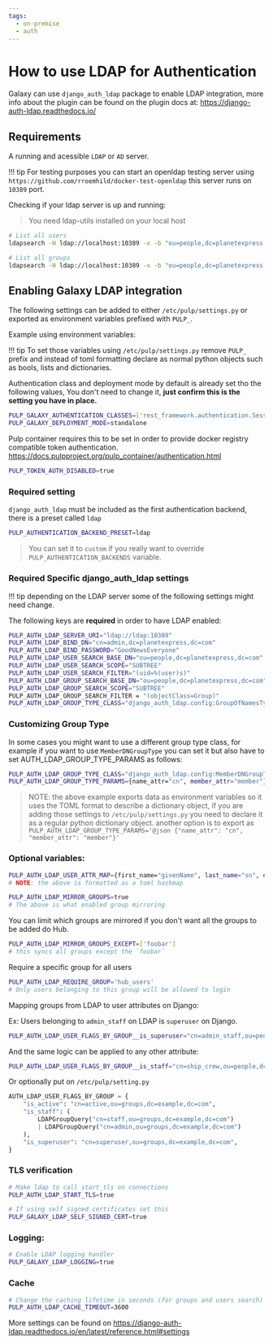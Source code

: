 ```yaml
---
tags:
  - on-premise
  - auth
---
```


# How to use LDAP for Authentication

Galaxy can use `django_auth_ldap` package to enable LDAP integration, more info about the plugin can
be found on the plugin docs at: https://django-auth-ldap.readthedocs.io/ 

## Requirements

A running and acessible `LDAP` or `AD` server.

!!! tip
    For testing purposes you can start an openldap testing server using
    `https://github.com/rroemhild/docker-test-openldap` this server runs on `10389` port.


Checking if your ldap server is up and running:

> You need ldap-utils installed on your local host

```bash
# List all users
ldapsearch -H ldap://localhost:10389 -x -b "ou=people,dc=planetexpress,dc=com" -D "cn=admin,dc=planetexpress,dc=com" -w GoodNewsEveryone "(objectClass=inetOrgPerson)"

# List all groups
ldapsearch -H ldap://localhost:10389 -x -b "ou=people,dc=planetexpress,dc=com" -D "cn=admin,dc=planetexpress,dc=com" -w GoodNewsEveryone "(objectClass=Group)"
```

## Enabling Galaxy LDAP integration


The following settings can be added to either `/etc/pulp/settings.py` or exported as environment
variables prefixed with `PULP_`.


Example using environment variables:

!!! tip
    To set those variables using `/etc/pulp/settings.py` remove `PULP_` prefix and instead of toml formatting
    declare as normal python objects such as bools, lists and dictionaries.


Authentication class and deployment mode by default is already set tho the following values, 
You don't need to change it, **just confirm this is the setting you have in place.**

```bash
PULP_GALAXY_AUTHENTICATION_CLASSES=['rest_framework.authentication.SessionAuthentication','rest_framework.authentication.TokenAuthentication','rest_framework.authentication.BasicAuthentication']
PULP_GALAXY_DEPLOYMENT_MODE=standalone
```

Pulp container requires this to be set in order to provide docker registry compatible token authentication.
https://docs.pulpproject.org/pulp_container/authentication.html

```bash
PULP_TOKEN_AUTH_DISABLED=true
```

### Required setting

`django_auth_ldap` must be included as the first authentication backend, there is a preset called
`ldap`

```bash
PULP_AUTHENTICATION_BACKEND_PRESET=ldap
```

> You can set it to `custom` if you really want to override `PULP_AUTHENTICATION_BACKENDS` variable.

### Required Specific django_auth_ldap settings

!!! tip
    depending on the LDAP server some of the following settings might need change.

The following keys are **required** in order to have LDAP enabled:

```bash
PULP_AUTH_LDAP_SERVER_URI="ldap://ldap:10389"
PULP_AUTH_LDAP_BIND_DN="cn=admin,dc=planetexpress,dc=com"
PULP_AUTH_LDAP_BIND_PASSWORD="GoodNewsEveryone"
PULP_AUTH_LDAP_USER_SEARCH_BASE_DN="ou=people,dc=planetexpress,dc=com"
PULP_AUTH_LDAP_USER_SEARCH_SCOPE="SUBTREE"
PULP_AUTH_LDAP_USER_SEARCH_FILTER="(uid=%(user)s)"
PULP_AUTH_LDAP_GROUP_SEARCH_BASE_DN="ou=people,dc=planetexpress,dc=com"
PULP_AUTH_LDAP_GROUP_SEARCH_SCOPE="SUBTREE"
PULP_AUTH_LDAP_GROUP_SEARCH_FILTER = "(objectClass=Group)"
PULP_AUTH_LDAP_GROUP_TYPE_CLASS="django_auth_ldap.config:GroupOfNamesType"
```

### Customizing Group Type

In some cases you might want to use a different group type class, for example if you want to use
`MemberDNGroupType` you can set it but also have to set AUTH_LDAP_GROUP_TYPE_PARAMS as follows:

```bash
PULP_AUTH_LDAP_GROUP_TYPE_CLASS="django_auth_ldap.config:MemberDNGroupType"
PULP_AUTH_LDAP_GROUP_TYPE_PARAMS={name_attr="cn", member_attr="member"}
```

> NOTE: the above example exports data as environment variables so it uses the TOML format
> to describe a dictionary object, if you are adding those settings to `/etc/pulp/settings.py`
> you need to declare it as a regular python dictionary object.
> another option is to export as 
> `PULP_AUTH_LDAP_GROUP_TYPE_PARAMS='@json {"name_attr": "cn", "member_attr": "member"}'`

### Optional variables:

```bash
PULP_AUTH_LDAP_USER_ATTR_MAP={first_name="givenName", last_name="sn", email="mail"}
# NOTE: the above is formatted as a toml hashmap

PULP_AUTH_LDAP_MIRROR_GROUPS=true
# The above is what enabled group mirroring
```

You can limit which groups are mirrored if you don't want all the groups to be added do Hub.

```bash
PULP_AUTH_LDAP_MIRROR_GROUPS_EXCEPT=['foobar']
# this syncs all groups except the `foobar`
```

Require a specific group for all users

```bash
PULP_AUTH_LDAP_REQUIRE_GROUP='hub_users'
# Only users belonging to this group will be allowed to login
```

Mapping groups from LDAP to user attributes on Django:

Ex: Users belonging to `admin_staff` on LDAP is `superuser` on Django.

```bash
PULP_AUTH_LDAP_USER_FLAGS_BY_GROUP__is_superuser="cn=admin_staff,ou=people,dc=planetexpress,dc=com"
```

And the same logic can be applied to any other attribute:

```bash
PULP_AUTH_LDAP_USER_FLAGS_BY_GROUP__is_staff="cn=ship_crew,ou=people,dc=planetexpress,dc=com"
```


Or optionally put on `/etc/pulp/setting.py`

```python
AUTH_LDAP_USER_FLAGS_BY_GROUP = {
    "is_active": "cn=active,ou=groups,dc=example,dc=com",
    "is_staff": (
        LDAPGroupQuery("cn=staff,ou=groups,dc=example,dc=com")
        | LDAPGroupQuery("cn=admin,ou=groups,dc=example,dc=com")
    ),
    "is_superuser": "cn=superuser,ou=groups,dc=example,dc=com",
}
```

### TLS verification

```bash
# Make ldap to call start_tls on connections
PULP_AUTH_LDAP_START_TLS=true

# If using self signed certificates set this
PULP_GALAXY_LDAP_SELF_SIGNED_CERT=true
```

### Logging:

```bash
# Enable LDAP logging handler
PULP_GALAXY_LDAP_LOGGING=true
```

### Cache

```bash
# Change the caching lifetime in seconds (for groups and users search)
PULP_AUTH_LDAP_CACHE_TIMEOUT=3600
```


More settings can be found on https://django-auth-ldap.readthedocs.io/en/latest/reference.html#settings
